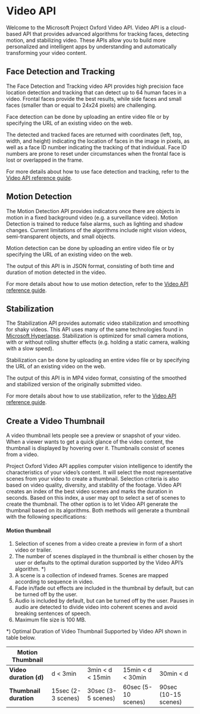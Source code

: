 # Video API


Welcome to the Microsoft Project Oxford Video API. Video API is a cloud-based API that provides advanced algorithms for tracking faces, detecting motion, and stabilizing video. These APIs allow you to build more personalized and intelligent apps by understanding and automatically transforming your video content.

## Face Detection and Tracking
The Face Detection and Tracking video API provides high precision face location detection and tracking that can detect up to 64 human faces in a video. Frontal faces provide the best results, while side faces and small faces (smaller than or equal to 24x24 pixels) are challenging.

Face detection can be done by uploading an entire video file or by specifying the URL of an existing video on the web.

The detected and tracked faces are returned with coordinates (left, top, width, and height) indicating the location of faces in the image in pixels, as well as a face ID number indicating the tracking of that individual. Face ID numbers are prone to reset under circumstances when the frontal face is lost or overlapped in the frame.

For more details about how to use face detection and tracking, refer to the [Video API reference guide](https://dev.projectoxford.ai/docs/services/565d6516778daf15800928d5/operations/565d6517778daf0978c45e39).

## Motion Detection
The Motion Detection API provides indicators once there are objects in motion in a fixed background video (e.g. a surveillance video). Motion Detection is trained to reduce false alarms, such as lighting and shadow changes. Current limitations of the algorithms include night vision videos, semi-transparent objects, and small objects.

Motion detection can be done by uploading an entire video file or by specifying the URL of an existing video on the web.

The output of this API is in JSON format, consisting of both time and duration of motion detected in the video.

For more details about how to use motion detection, refer to the [Video API reference guide](https://dev.projectoxford.ai/docs/services/565d6516778daf15800928d5/operations/565d6517778daf0978c45e3a).

## Stabilization
The Stabilization API provides automatic video stabilization and smoothing for shaky videos. This API uses many of the same technologies found in [Microsoft Hyperlapse](http://research.microsoft.com/en-us/um/redmond/projects/hyperlapseapps/). Stabilization is optimized for small camera motions, with or without rolling shutter effects (e.g. holding a static camera, walking with a slow speed).

Stabilization can be done by uploading an entire video file or by specifying the URL of an existing video on the web.

The output of this API is in MP4 video format, consisting of the smoothed and stabilized version of the originally submitted video.

For more details about how to use stabilization, refer to the [Video API reference guide](https://dev.projectoxford.ai/docs/services/565d6516778daf15800928d5/operations/565d6517778daf0978c45e35).

## Create a Video Thumbnail 
A video thumbnail lets people see a preview or snapshot of your video. When a viewer wants to get a quick glance of the video content, the thumbnail is displayed by hovering over it. Thumbnails consist of scenes from a video. 

Project Oxford Video API applies computer vision intelligence to identify the characteristics of your video’s content. It will select the most representative scenes from your video to create a thumbnail. Selection criteria is also based on video quality, diversity, and stability of the footage. Video API creates an index of the best video scenes and marks the duration in seconds. Based on this index, a user may opt to select a set of scenes to create the thumbnail. The other option is to let Video API generate the thumbnail based on its algorithms. Both methods will generate a thumbnail with the following specifications:

#### Motion thumbnail 
1)	Selection of scenes from a video create a preview in form of a short video or trailer.  
2)	The number of scenes displayed in the thumbnail is either chosen by the user or defaults to the optimal duration supported by the Video API’s algorithm. \*)  
3)	A scene is a collection of indexed frames. Scenes are mapped according to sequence in video.  
4)	Fade in/fade out effects are included in the thumbnail by default, but can be turned off by the user.  
5)	Audio is included by default, but can be turned off by the user. Pauses in audio are detected to divide video into coherent scenes and avoid breaking sentences of speech.  
6)	Maximum file size is 100 MB.  

\*) Optimal Duration of Video Thumbnail Supported by Video API shown in table below.


Motion Thumbnail   |  | | | | 
---------|---------|---------|---------|---------
**Video duration (d)**    |   d < 3min      |   3min < d < 15min      |   15min < d < 30min      | 30min < d        
**Thumbnail duration**    |    15sec (2-3 scenes)     |    30sec (3-5 scenes)    |    60sec (5-10 scenes)     |      90sec (10-15 scenes)   




